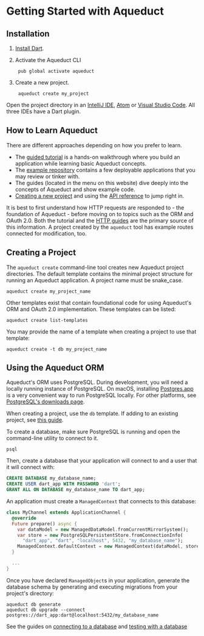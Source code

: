 # Getting Started with Aqueduct

## Installation

1. [Install Dart](https://www.dartlang.org/install).
2. Activate the Aqueduct CLI

        pub global activate aqueduct

3. Create a new project.

        aqueduct create my_project

Open the project directory in an [IntelliJ IDE](https://www.jetbrains.com/idea/download/), [Atom](https://atom.io) or [Visual Studio Code](https://code.visualstudio.com). All three IDEs have a Dart plugin.

## How to Learn Aqueduct

There are different approaches depending on how you prefer to learn.

* The [guided tutorial](tut/getting-started.md) is a hands-on walkthrough where you build an application while learning basic Aqueduct concepts.
* The [example repository](https://github.com/stablekernel/aqueduct_examples) contains a few deployable applications that you may review or tinker with.
* The guides (located in the menu on this website) dive deeply into the concepts of Aqueduct and show example code.
* [Creating a new project](#creating-a-project) and using the [API reference](http://dartdocs.org/documentation/aqueduct/latest/) to jump right in.

It is best to first understand how HTTP requests are responded to - the foundation of Aqueduct - before moving on to topics such as the ORM and OAuth 2.0. Both the tutorial and the [HTTP guides](http/overview.md) are the primary source of this information. A project created by the `aqueduct` tool has example routes connected for modification, too.

## Creating a Project

The `aqueduct create` command-line tool creates new Aqueduct project directories. The default template contains the minimal project structure for running an Aqueduct application. A project name must be snake_case.

```
aqueduct create my_project_name
```

Other templates exist that contain foundational code for using Aqueduct's ORM and OAuth 2.0 implementation. These templates can be listed:

```
aqueduct create list-templates
```

You may provide the name of a template when creating a project to use that template:

```
aqueduct create -t db my_project_name
```

## Using the Aqueduct ORM

Aqueduct's ORM uses PostgreSQL. During development, you will need a locally running instance of PostgreSQL. On macOS, installing  [Postgres.app](https://postgresapp.com) is a very convenient way to run PostgreSQL locally. For other platforms, see [PostgreSQL's downloads page](https://www.postgresql.org/download/).

When creating a project, use the `db` template. If adding to an existing project, see [this guide](db/connecting.md).

To create a database, make sure PostgreSQL is running and open the command-line utility to connect to it.

```
psql
```

Then, create a database that your application will connect to and a user that it will connect with:

```sql
CREATE DATABASE my_database_name;
CREATE USER dart_app WITH PASSWORD 'dart';
GRANT ALL ON DATABASE my_database_name TO dart_app;
```

An application must create a `ManagedContext` that connects to this database:

```dart
class MyChannel extends ApplicationChannel {
  @override
  Future prepare() async {
    var dataModel = new ManagedDataModel.fromCurrentMirrorSystem();
    var store = new PostgreSQLPersistentStore.fromConnectionInfo(
      "dart_app", "dart", "localhost", 5432, "my_database_name");
    ManagedContext.defaultContext = new ManagedContext(dataModel, store);
  }

  ...
}
```

Once you have declared `ManagedObject`s in your application, generate the database schema by generating and executing migrations from your project's directory:

```
aqueduct db generate
aqueduct db upgrade --connect postgres://dart_app:dart@localhost:5432/my_database_name
```

See the guides on [connecting to a database](db/connecting.md) and [testing with a database](testing/database.md)
